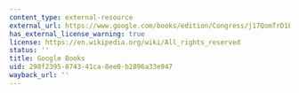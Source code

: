 ```yaml
---
content_type: external-resource
external_url: https://www.google.com/books/edition/Congress/j17QomTrD1EC?hl=en&gbpv=1
has_external_license_warning: true
license: https://en.wikipedia.org/wiki/All_rights_reserved
status: ''
title: Google Books
uid: 298f2395-8743-41ca-8ee0-b2896a33e947
wayback_url: ''
---
```

